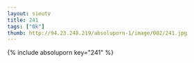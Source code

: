 ```yaml
--- 
layout: sieutv
title: 241
tags: ["0k"]
thumb: http://94.23.248.219/absoluporn-1/image/002/241.jpg
---
```

{% include absoluporn key="241" %} 
